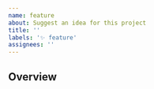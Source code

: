 ```yaml
---
name: feature
about: Suggest an idea for this project
title: ''
labels: '✨ feature'
assignees: ''
---
```


## **Overview**
